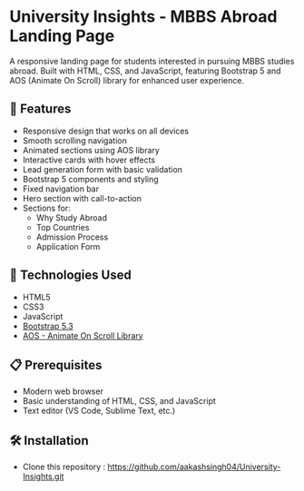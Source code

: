 # University Insights - MBBS Abroad Landing Page

A responsive landing page for students interested in pursuing MBBS studies abroad. Built with HTML, CSS, and JavaScript, featuring Bootstrap 5 and AOS (Animate On Scroll) library for enhanced user experience.

## 🌟 Features

- Responsive design that works on all devices
- Smooth scrolling navigation
- Animated sections using AOS library
- Interactive cards with hover effects
- Lead generation form with basic validation
- Bootstrap 5 components and styling
- Fixed navigation bar
- Hero section with call-to-action
- Sections for:
  - Why Study Abroad
  - Top Countries
  - Admission Process
  - Application Form

## 🚀 Technologies Used

- HTML5
- CSS3
- JavaScript
- [Bootstrap 5.3](https://getbootstrap.com/)
- [AOS - Animate On Scroll Library](https://michalsnik.github.io/aos/)

## 📋 Prerequisites

- Modern web browser
- Basic understanding of HTML, CSS, and JavaScript
- Text editor (VS Code, Sublime Text, etc.)

## 🛠️ Installation
 - Clone this repository : 
      https://github.com/aakashsingh04/University-Insights.git


